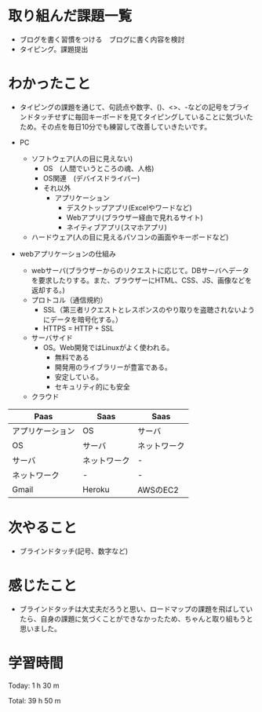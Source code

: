 # 取り組んだ課題一覧
- ブログを書く習慣をつける　ブログに書く内容を検討
- タイピング。課題提出
  
# わかったこと
- タイピングの課題を通じて、句読点や数字、()、<>、-などの記号をブラインドタッチせずに毎回キーボードを見てタイピングしていることに気づいたため。その点を毎日10分でも練習して改善していきたいです。

- PC
  - ソフトウェア(人の目に見えない)
    - OS　(人間でいうところの魂、人格)
    - OS関連　(デバイスドライバー)
    - それ以外
      - アプリケーション
        - デスクトップアプリ(Excelやワードなど)
        - Webアプリ(ブラウザー経由で見れるサイト)
        - ネイティブアプリ(スマホアプリ)
  - ハードウェア(人の目に見えるパソコンの画面やキーボードなど)

- webアプリケーションの仕組み
    - webサーバ(ブラウザーからのリクエストに応じて。DBサーバへデータを要求したりする。また、ブラウザーにHTML、CSS、JS、画像などを返却する。)
    - プロトコル（通信規約）
      - SSL（第三者リクエストとレスポンスのやり取りを盗聴されないようにデータを暗号化する。）
      - HTTPS = HTTP + SSL
    - サーバサイド
      - OS。Web開発ではLinuxがよく使われる。
        - 無料である
        - 開発用のライブラリーが豊富である。
        - 安定している。
        - セキュリティ的にも安全
    - クラウド

| Paas  | Saas | Saas |
| ------------- | ------------- | ------------- |
| アプリケーション  | OS  | サーバ  |
| OS  | サーバ  | ネットワーク  |
| サーバ  | ネットワーク  | -  |
| ネットワーク  | -  | -  |
| Gmail  | Heroku  | AWSのEC2  |

# 次やること
- ブラインドタッチ(記号、数字など)

# 感じたこと
- ブラインドタッチは大丈夫だろうと思い、ロードマップの課題を飛ばしていたら、自身の課題に気づくことができなかったため、ちゃんと取り組もうと思いました。


# 学習時間
Today: 1 h 30 m

Total: 39 h 50 m
